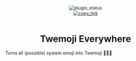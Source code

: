 <!--
  * This file was autogenerated
  * If you want to change anything, do so in the readmes.mjs script
  * https://github.com/nexpid/DettaPlugins/edit/main/scripts/readmes.mjs
-->

<div align="center">
  <img alt="plugin_status" src="https://img.shields.io/badge/plugin_status-finished-a6e3a1?style=for-the-badge&labelColor=1e1e2e" />
  <br/>
  <a href="https://vendetta.nexpid.xyz/twemoji-everywhere">
    <img alt="copy_link" src="https://img.shields.io/badge/copy_link-1e1e2e?style=for-the-badge" />
  </a>
</div>
<br/>
<div align="center">
  <h1>Twemoji Everywhere</h1>
</div>

Turns all (possible) system emoji into Twemoji 👋😀🎉

